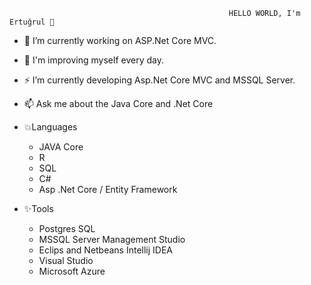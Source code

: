                                                     HELLO WORLD, I'm Ertuğrul 👋 
- 🔭 I’m currently working on ASP.Net Core MVC. 
- 🌱 I'm improving myself every day.
- ⚡ I’m currently developing Asp.Net Core MVC and MSSQL Server.
- 📫 Ask me about the Java Core and .Net Core
  
- 💥Languages
    - JAVA Core 
    - R
    - SQL
    - C# 
    - Asp .Net Core / Entity Framework
   
 - ✨Tools
    - Postgres SQL
    - MSSQL Server Management Studio
    - Eclips and Netbeans Intellij IDEA
    - Visual Studio
    - Microsoft Azure

    


